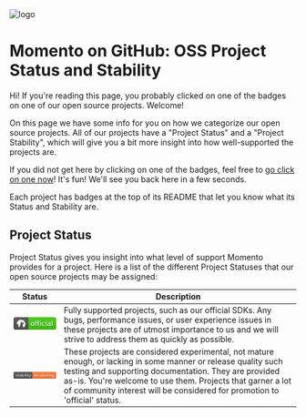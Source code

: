 <img src="https://docs.momentohq.com/img/logo.svg" alt="logo" width="400"/>

# Momento on GitHub: OSS Project Status and Stability

Hi!  If you're reading this page, you probably clicked on one of the badges on one of our open source projects.
Welcome!

On this page we have some info for you on how we categorize our open source projects.  All of our projects
have a "Project Status" and a "Project Stability", which will give you a bit more insight into how well-supported
the projects are.

If you did not get here by clicking on one of the badges, feel free to
[go click on one now](https://github.com/momentohq/client-sdk-javascript)!
It's fun!  We'll see you back here in a few seconds.

Each project has badges at the top of its README that let you know what its Status and Stability are.

## Project Status

Project Status gives you insight into what level of support Momento provides for a project.
Here is a list of the different Project Statuses that our open source projects may be assigned:

| Status                                              | Description                                                                                                                                                                                                                                                                                                          |
|-----------------------------------------------------|----------------------------------------------------------------------------------------------------------------------------------------------------------------------------------------------------------------------------------------------------------------------------------------------------------------------|
| ![official](./badges/project-status-official.svg)   | Fully supported projects, such as our official SDKs.  Any bugs, performance issues, or user experience issues in these projects are of utmost importance to us and we will strive to address them as quickly as possible.                                                                                            |
| ![official](./badges/project-status-incubating.svg) | These projects are considered experimental, not mature enough, or lacking in some manner or release quality such testing and supporting documentation. They are provided as-is. You're welcome to use them.  Projects that garner a lot of community interest will be considered for promotion to 'official' status. |




